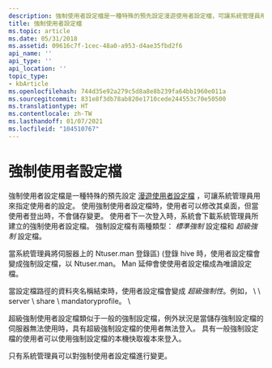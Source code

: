 ```yaml
---
description: 強制使用者設定檔是一種特殊的預先設定漫遊使用者設定檔，可讓系統管理員用來指定使用者的設定。
title: 強制使用者設定檔
ms.topic: article
ms.date: 05/31/2018
ms.assetid: 09616c7f-1cec-48a0-a953-d4ae35fbd2f6
api_name: ''
api_type: ''
api_location: ''
topic_type:
- kbArticle
ms.openlocfilehash: 744d35e92a279c5d8a8e8b239fa64bb1960e011a
ms.sourcegitcommit: 831e8f3db78ab820e1710cede244553c70e50500
ms.translationtype: HT
ms.contentlocale: zh-TW
ms.lasthandoff: 01/07/2021
ms.locfileid: "104510767"
---
```

# <a name="mandatory-user-profiles"></a>強制使用者設定檔

強制使用者設定檔是一種特殊的預先設定 [漫遊使用者設定檔](roaming-user-profiles.md) ，可讓系統管理員用來指定使用者的設定。 使用強制使用者設定檔時，使用者可以修改其桌面，但當使用者登出時，不會儲存變更。 使用者下一次登入時，系統會下載系統管理員所建立的強制使用者設定檔。 強制設定檔有兩種類型： *標準強制* 設定檔和 *超級強制* 設定檔。

當系統管理員將伺服器上的 Ntuser.man 登錄區)  (登錄 hive 時，使用者設定檔會變成強制設定檔，以 Ntuser.man。 Man 延伸會使使用者設定檔成為唯讀設定檔。

當設定檔路徑的資料夾名稱結束時，使用者設定檔會變成 *超級強制性*。例如， \\ \\ server \\ share \\ mandatoryprofile。 \\

超級強制使用者設定檔類似于一般的強制設定檔，例外狀況是當儲存強制設定檔的伺服器無法使用時，具有超級強制設定檔的使用者無法登入。 具有一般強制設定檔的使用者可以使用強制設定檔的本機快取複本來登入。

只有系統管理員可以對強制使用者設定檔進行變更。

 

 



